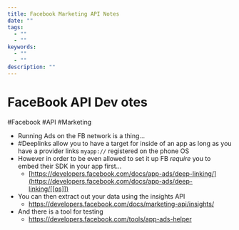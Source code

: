 ```yaml
---
title: Facebook Marketing API Notes
date: ""
tags:
  - ""
  - ""
keywords:
  - ""
  - ""
description: ""
---
```


# FaceBook API Dev otes

\#Facebook #API #Marketing

* Running Ads on the FB network is a thing...
* \#Deeplinks allow you to have a target for inside of an app as long as you have a provider links `myapp://` registered on the phone OS
* However in order to be even allowed to set it up FB *require* you to embed their SDK in your app first... 
  * [https://developers.facebook.com/docs/app-ads/deep-linking/](https://developers.facebook.com/docs/app-ads/deep-linking/[[os]])
* You can then extract out your data using the insights API
  * https://developers.facebook.com/docs/marketing-api/insights/
* And there is a tool for testing
  * https://developers.facebook.com/tools/app-ads-helper
